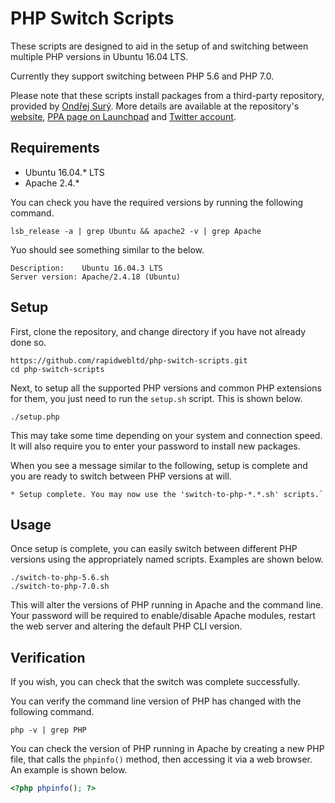 # PHP Switch Scripts

These scripts are designed to aid in the setup of and switching between multiple PHP versions in Ubuntu 16.04 LTS.

Currently they support switching between PHP 5.6 and PHP 7.0.

Please note that these scripts install packages from a third-party repository, provided by [Ondřej Surý](https://twitter.com/oerdnj). More details are available at the repository's [website](https://deb.sury.org/), [PPA page on Launchpad](https://launchpad.net/~ondrej/+archive/ubuntu/php/) and [Twitter account](https://twitter.com/debsuryorg).

## Requirements

* Ubuntu 16.04.* LTS
* Apache 2.4.*

You can check you have the required versions by running the following command.

```
lsb_release -a | grep Ubuntu && apache2 -v | grep Apache
```

Yuo should see something similar to the below.

```
Description:    Ubuntu 16.04.3 LTS
Server version: Apache/2.4.18 (Ubuntu)
```

## Setup

First, clone the repository, and change directory if you have not already done so.

```
https://github.com/rapidwebltd/php-switch-scripts.git
cd php-switch-scripts
```

Next, to setup all the supported PHP versions and common PHP extensions for them, you just need to run the `setup.sh` script. This is shown below.

```
./setup.php
```

This may take some time depending on your system and connection speed. It will also require you to enter your password to install new packages.

When you see a message similar to the following, setup is complete and you are ready to switch between PHP versions at will.

```
* Setup complete. You may now use the 'switch-to-php-*.*.sh' scripts.`
```

## Usage

Once setup is complete, you can easily switch between different PHP versions using the appropriately named scripts. Examples are shown below.

```
./switch-to-php-5.6.sh
./switch-to-php-7.0.sh
```

This will alter the versions of PHP running in Apache and the command line. Your password will be required to enable/disable Apache modules, restart the web server and altering the default PHP CLI version.

## Verification

If you wish, you can check that the switch was complete successfully.

You can verify the command line version of PHP has changed with the following command.

```
php -v | grep PHP
```

You can check the version of PHP running in Apache by creating a new PHP file, that calls the `phpinfo()` method, then accessing it via a web browser. An example is shown below.

```php
<?php phpinfo(); ?>
```


